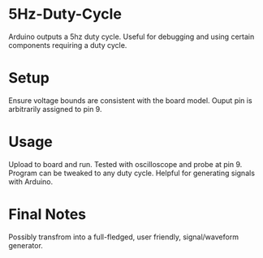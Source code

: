 # 5Hz-Duty-Cycle
Arduino outputs a 5hz duty cycle. Useful for debugging and using certain components requiring a duty cycle.

# Setup
Ensure voltage bounds are consistent with the board model. Ouput pin is arbitrarily assigned to pin 9.

# Usage
Upload to board and run. Tested with oscilloscope and probe at pin 9. Program can be tweaked to any duty cycle. Helpful for generating signals with Arduino.

# Final Notes
Possibly transfrom into a full-fledged, user friendly, signal/waveform generator.
